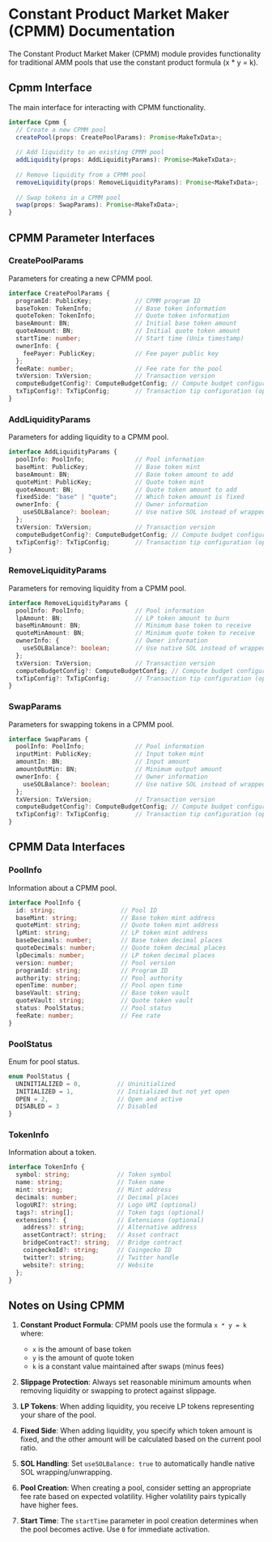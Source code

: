 # Constant Product Market Maker (CPMM) Documentation

The Constant Product Market Maker (CPMM) module provides functionality for traditional AMM pools that use the constant product formula (x * y = k).

## Cpmm Interface

The main interface for interacting with CPMM functionality.

```typescript
interface Cpmm {
  // Create a new CPMM pool
  createPool(props: CreatePoolParams): Promise<MakeTxData>;
  
  // Add liquidity to an existing CPMM pool
  addLiquidity(props: AddLiquidityParams): Promise<MakeTxData>;
  
  // Remove liquidity from a CPMM pool
  removeLiquidity(props: RemoveLiquidityParams): Promise<MakeTxData>;
  
  // Swap tokens in a CPMM pool
  swap(props: SwapParams): Promise<MakeTxData>;
}
```

## CPMM Parameter Interfaces

### CreatePoolParams

Parameters for creating a new CPMM pool.

```typescript
interface CreatePoolParams {
  programId: PublicKey;            // CPMM program ID
  baseToken: TokenInfo;            // Base token information
  quoteToken: TokenInfo;           // Quote token information
  baseAmount: BN;                  // Initial base token amount
  quoteAmount: BN;                 // Initial quote token amount
  startTime: number;               // Start time (Unix timestamp)
  ownerInfo: { 
    feePayer: PublicKey;           // Fee payer public key
  };
  feeRate: number;                 // Fee rate for the pool
  txVersion: TxVersion;            // Transaction version
  computeBudgetConfig?: ComputeBudgetConfig; // Compute budget configuration (optional)
  txTipConfig?: TxTipConfig;       // Transaction tip configuration (optional)
}
```

### AddLiquidityParams

Parameters for adding liquidity to a CPMM pool.

```typescript
interface AddLiquidityParams {
  poolInfo: PoolInfo;              // Pool information
  baseMint: PublicKey;             // Base token mint
  baseAmount: BN;                  // Base token amount to add
  quoteMint: PublicKey;            // Quote token mint
  quoteAmount: BN;                 // Quote token amount to add
  fixedSide: "base" | "quote";     // Which token amount is fixed
  ownerInfo: {                     // Owner information
    useSOLBalance?: boolean;       // Use native SOL instead of wrapped SOL
  };
  txVersion: TxVersion;            // Transaction version
  computeBudgetConfig?: ComputeBudgetConfig; // Compute budget configuration (optional)
  txTipConfig?: TxTipConfig;       // Transaction tip configuration (optional)
}
```

### RemoveLiquidityParams

Parameters for removing liquidity from a CPMM pool.

```typescript
interface RemoveLiquidityParams {
  poolInfo: PoolInfo;              // Pool information
  lpAmount: BN;                    // LP token amount to burn
  baseMinAmount: BN;               // Minimum base token to receive
  quoteMinAmount: BN;              // Minimum quote token to receive
  ownerInfo: {                     // Owner information
    useSOLBalance?: boolean;       // Use native SOL instead of wrapped SOL
  };
  txVersion: TxVersion;            // Transaction version
  computeBudgetConfig?: ComputeBudgetConfig; // Compute budget configuration (optional)
  txTipConfig?: TxTipConfig;       // Transaction tip configuration (optional)
}
```

### SwapParams

Parameters for swapping tokens in a CPMM pool.

```typescript
interface SwapParams {
  poolInfo: PoolInfo;              // Pool information
  inputMint: PublicKey;            // Input token mint
  amountIn: BN;                    // Input amount
  amountOutMin: BN;                // Minimum output amount
  ownerInfo: {                     // Owner information
    useSOLBalance?: boolean;       // Use native SOL instead of wrapped SOL
  };
  txVersion: TxVersion;            // Transaction version
  computeBudgetConfig?: ComputeBudgetConfig; // Compute budget configuration (optional)
  txTipConfig?: TxTipConfig;       // Transaction tip configuration (optional)
}
```

## CPMM Data Interfaces

### PoolInfo

Information about a CPMM pool.

```typescript
interface PoolInfo {
  id: string;                  // Pool ID
  baseMint: string;            // Base token mint address
  quoteMint: string;           // Quote token mint address
  lpMint: string;              // LP token mint address
  baseDecimals: number;        // Base token decimal places
  quoteDecimals: number;       // Quote token decimal places
  lpDecimals: number;          // LP token decimal places
  version: number;             // Pool version
  programId: string;           // Program ID
  authority: string;           // Pool authority
  openTime: number;            // Pool open time
  baseVault: string;           // Base token vault
  quoteVault: string;          // Quote token vault
  status: PoolStatus;          // Pool status
  feeRate: number;             // Fee rate
}
```

### PoolStatus

Enum for pool status.

```typescript
enum PoolStatus {
  UNINITIALIZED = 0,          // Uninitialized
  INITIALIZED = 1,            // Initialized but not yet open
  OPEN = 2,                   // Open and active
  DISABLED = 3                // Disabled
}
```

### TokenInfo

Information about a token.

```typescript
interface TokenInfo {
  symbol: string;             // Token symbol
  name: string;               // Token name
  mint: string;               // Mint address
  decimals: number;           // Decimal places
  logoURI?: string;           // Logo URI (optional)
  tags?: string[];            // Token tags (optional)
  extensions?: {              // Extensions (optional)
    address?: string;         // Alternative address
    assetContract?: string;   // Asset contract
    bridgeContract?: string;  // Bridge contract
    coingeckoId?: string;     // Coingecko ID
    twitter?: string;         // Twitter handle
    website?: string;         // Website
  };
}
```

## Notes on Using CPMM

1. **Constant Product Formula**: CPMM pools use the formula `x * y = k` where:
   - `x` is the amount of base token
   - `y` is the amount of quote token
   - `k` is a constant value maintained after swaps (minus fees)

2. **Slippage Protection**: Always set reasonable minimum amounts when removing liquidity or swapping to protect against slippage.

3. **LP Tokens**: When adding liquidity, you receive LP tokens representing your share of the pool.

4. **Fixed Side**: When adding liquidity, you specify which token amount is fixed, and the other amount will be calculated based on the current pool ratio.

5. **SOL Handling**: Set `useSOLBalance: true` to automatically handle native SOL wrapping/unwrapping.

6. **Pool Creation**: When creating a pool, consider setting an appropriate fee rate based on expected volatility. Higher volatility pairs typically have higher fees.

7. **Start Time**: The `startTime` parameter in pool creation determines when the pool becomes active. Use `0` for immediate activation.
